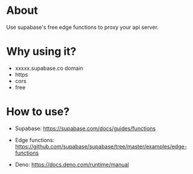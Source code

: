 # About
Use supabase's free edge functions to proxy your api server.

# Why using it?
- xxxxx.supabase.co domain
- https
- cors
- free

# How to use?
- Supabase: https://supabase.com/docs/guides/functions

- Edge functions: https://github.com/supabase/supabase/tree/master/examples/edge-functions

- Deno: https://docs.deno.com/runtime/manual